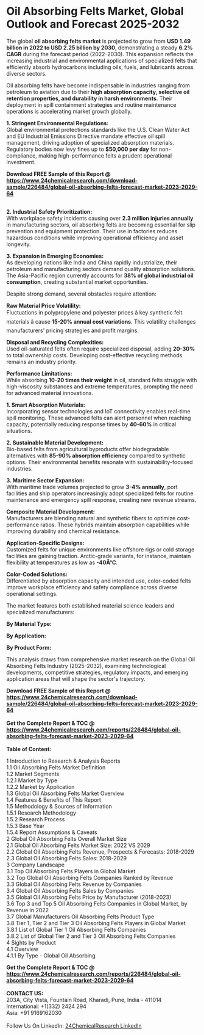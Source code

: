 <h1>Oil Absorbing Felts Market, Global Outlook and Forecast 2025-2032</h1><p>The global <strong>oil absorbing felts market</strong> is projected to grow from <strong>USD 1.49 billion in 2022 to USD 2.25 billion by 2030</strong>, demonstrating a steady <strong>6.2% CAGR</strong> during the forecast period (2022-2030). This expansion reflects the increasing industrial and environmental applications of specialized felts that efficiently absorb hydrocarbons including oils, fuels, and lubricants across diverse sectors.</p><p>Oil absorbing felts have become indispensable in industries ranging from petroleum to aviation due to their <strong>high absorption capacity, selective oil retention properties, and durability in harsh environments</strong>. Their deployment in spill containment strategies and routine maintenance operations is accelerating market growth globally.</p><p><strong>1. Stringent Environmental Regulations:</strong><br>
Global environmental protections standards like the U.S. Clean Water Act and EU Industrial Emissions Directive mandate effective oil spill management, driving adoption of specialized absorption materials. Regulatory bodies now levy fines up to <strong>$50,000 per day</strong> for non-compliance, making high-performance felts a prudent operational investment.</p><div><b>Download FREE Sample of this Report @ 
            <a href="https://www.24chemicalresearch.com/download-sample/226484/global-oil-absorbing-felts-forecast-market-2023-2029-64">
            https://www.24chemicalresearch.com/download-sample/226484/global-oil-absorbing-felts-forecast-market-2023-2029-64</a></b></div><br><p><strong>2. Industrial Safety Prioritization:</strong><br>
With workplace safety incidents causing over <strong>2.3 million injuries annually</strong> in manufacturing sectors, oil absorbing felts are becoming essential for slip prevention and equipment protection. Their use in factories reduces hazardous conditions while improving operational efficiency and asset longevity.</p><p><strong>3. Expansion in Emerging Economies:<br>
</strong>As developing nations like India and China rapidly industrialize, their petroleum and manufacturing sectors demand quality absorption solutions. The Asia-Pacific region currently accounts for <strong>38% of global industrial oil consumption</strong>, creating substantial market opportunities.</p><p>Despite strong demand, several obstacles require attention:</p><p><strong>Raw Material Price Volatility:</strong><br>
	Fluctuations in polypropylene and polyester prices â key synthetic felt materials â cause <strong>15-20% annual cost variations</strong>. This volatility challenges manufacturers' pricing strategies and profit margins.</p><p><strong>Disposal and Recycling Complexities:</strong><br>
	Used oil-saturated felts often require specialized disposal, adding <strong>20-30%</strong> to total ownership costs. Developing cost-effective recycling methods remains an industry priority.</p><p><strong>Performance Limitations:</strong><br>
	While absorbing <strong>10-20 times their weight</strong> in oil, standard felts struggle with high-viscosity substances and extreme temperatures, prompting the need for advanced material innovations.</p><p><strong>1. Smart Absorption Materials:<br>
</strong>Incorporating sensor technologies and IoT connectivity enables real-time spill monitoring. These advanced felts can alert personnel when reaching capacity, potentially reducing response times by <strong>40-60%</strong> in critical situations.</p><p><strong>2. Sustainable Material Development:</strong><br>
Bio-based felts from agricultural byproducts offer biodegradable alternatives with <strong>85-90% absorption efficiency</strong> compared to synthetic options. Their environmental benefits resonate with sustainability-focused industries.</p><p><strong>3. Maritime Sector Expansion:</strong><br>
With maritime trade volumes projected to grow <strong>3-4% annually</strong>, port facilities and ship operators increasingly adopt specialized felts for routine maintenance and emergency spill response, creating new revenue streams.</p><p><strong>Composite Material Development:</strong><br>
	Manufacturers are blending natural and synthetic fibers to optimize cost-performance ratios. These hybrids maintain absorption capabilities while improving durability and chemical resistance.</p><p><strong>Application-Specific Designs:</strong><br>
	Customized felts for unique environments like offshore rigs or cold storage facilities are gaining traction. Arctic-grade variants, for instance, maintain flexibility at temperatures as low as <strong>-40Â°C</strong>.</p><p><strong>Color-Coded Solutions:</strong><br>
	Differentiated by absorption capacity and intended use, color-coded felts improve workplace efficiency and safety compliance across diverse operational settings.</p><p>The market features both established material science leaders and specialized manufacturers:</p><p><strong>By Material Type:</strong></p><p><strong>By Application:</strong></p><p><strong>By Product Form:</strong></p><p>This analysis draws from comprehensive market research on the Global Oil Absorbing Felts Industry (2025-2032), examining technological developments, competitive strategies, regulatory impacts, and emerging application areas that will shape the sector's trajectory.</p><div><b>Download FREE Sample of this Report @ 
            <a href="https://www.24chemicalresearch.com/download-sample/226484/global-oil-absorbing-felts-forecast-market-2023-2029-64">
            https://www.24chemicalresearch.com/download-sample/226484/global-oil-absorbing-felts-forecast-market-2023-2029-64</a></b></div><br><div><b>Get the Complete Report & TOC @ 
            <a href="https://www.24chemicalresearch.com/reports/226484/global-oil-absorbing-felts-forecast-market-2023-2029-64">
            https://www.24chemicalresearch.com/reports/226484/global-oil-absorbing-felts-forecast-market-2023-2029-64</a></b></div><br>
            <b>Table of Content:</b><p>1 Introduction to Research & Analysis Reports<br />
    1.1 Oil Absorbing Felts Market Definition<br />
    1.2 Market Segments<br />
        1.2.1 Market by Type<br />
        1.2.2 Market by Application<br />
    1.3 Global Oil Absorbing Felts Market Overview<br />
    1.4 Features & Benefits of This Report<br />
    1.5 Methodology & Sources of Information<br />
        1.5.1 Research Methodology<br />
        1.5.2 Research Process<br />
        1.5.3 Base Year<br />
        1.5.4 Report Assumptions & Caveats<br />
2 Global Oil Absorbing Felts Overall Market Size<br />
    2.1 Global Oil Absorbing Felts Market Size: 2022 VS 2029<br />
    2.2 Global Oil Absorbing Felts Revenue, Prospects & Forecasts: 2018-2029<br />
    2.3 Global Oil Absorbing Felts Sales: 2018-2029<br />
3 Company Landscape<br />
    3.1 Top Oil Absorbing Felts Players in Global Market<br />
    3.2 Top Global Oil Absorbing Felts Companies Ranked by Revenue<br />
    3.3 Global Oil Absorbing Felts Revenue by Companies<br />
    3.4 Global Oil Absorbing Felts Sales by Companies<br />
    3.5 Global Oil Absorbing Felts Price by Manufacturer (2018-2023)<br />
    3.6 Top 3 and Top 5 Oil Absorbing Felts Companies in Global Market, by Revenue in 2022<br />
    3.7 Global Manufacturers Oil Absorbing Felts Product Type<br />
    3.8 Tier 1, Tier 2 and Tier 3 Oil Absorbing Felts Players in Global Market<br />
        3.8.1 List of Global Tier 1 Oil Absorbing Felts Companies<br />
        3.8.2 List of Global Tier 2 and Tier 3 Oil Absorbing Felts Companies<br />
4 Sights by Product<br />
    4.1 Overview<br />
        4.1.1 By Type - Global Oil Absorbing</p><div><b>Get the Complete Report & TOC @ 
            <a href="https://www.24chemicalresearch.com/reports/226484/global-oil-absorbing-felts-forecast-market-2023-2029-64">
            https://www.24chemicalresearch.com/reports/226484/global-oil-absorbing-felts-forecast-market-2023-2029-64</a></b></div><br><b>CONTACT US:</b><br>
            203A, City Vista, Fountain Road, Kharadi, Pune, India - 411014<br>
            International: +1(332) 2424 294<br>
            Asia: +91 9169162030 <br><br>
            Follow Us On LinkedIn: <a href="https://www.linkedin.com/company/24chemicalresearch/">24ChemicalResearch LinkedIn</a>